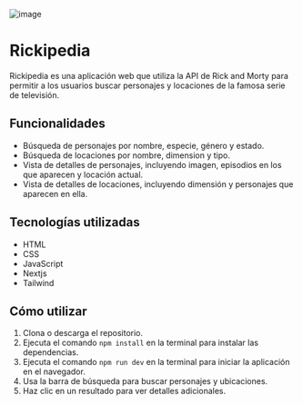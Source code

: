 ![image](https://user-images.githubusercontent.com/85196587/233187702-5bbc1540-8796-4606-be57-075804dacd52.png)

# Rickipedia

Rickipedia es una aplicación web que utiliza la API de Rick and Morty para permitir a los usuarios buscar personajes y locaciones de la famosa serie de televisión.

## Funcionalidades

- Búsqueda de personajes por nombre, especie, género y estado.
- Búsqueda de locaciones por nombre, dimension y tipo.
- Vista de detalles de personajes, incluyendo imagen, episodios en los que aparecen y locación actual.
- Vista de detalles de locaciones, incluyendo dimensión y personajes que aparecen en ella.

## Tecnologías utilizadas

- HTML
- CSS
- JavaScript
- Nextjs
- Tailwind

## Cómo utilizar

1. Clona o descarga el repositorio.
2. Ejecuta el comando `npm install` en la terminal para instalar las dependencias.
3. Ejecuta el comando `npm run dev` en la terminal para iniciar la aplicación en el navegador.
4. Usa la barra de búsqueda para buscar personajes y ubicaciones.
5. Haz clic en un resultado para ver detalles adicionales.
